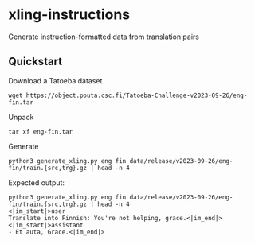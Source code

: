 # xling-instructions

Generate instruction-formatted data from translation pairs

## Quickstart

Download a Tatoeba dataset

```
wget https://object.pouta.csc.fi/Tatoeba-Challenge-v2023-09-26/eng-fin.tar
```

Unpack

```
tar xf eng-fin.tar
```

Generate

```
python3 generate_xling.py eng fin data/release/v2023-09-26/eng-fin/train.{src,trg}.gz | head -n 4
```

Expected output:

```
python3 generate_xling.py eng fin data/release/v2023-09-26/eng-fin/train.{src,trg}.gz | head -n 4
<|im_start|>user
Translate into Finnish: You're not helping, grace.<|im_end|>
<|im_start|>assistant
- Et auta, Grace.<|im_end|>
```

